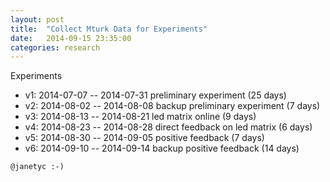 ```yaml
---
layout: post
title:  "Collect Mturk Data for Experiments"
date:   2014-09-15 23:35:00
categories: research
---
```


Experiments

- v1: 2014-07-07 -- 2014-07-31  preliminary experiment (25 days)
- v2: 2014-08-02 -- 2014-08-08  backup preliminary experiment (7 days)
- v3: 2014-08-13 -- 2014-08-21  led matrix online (9 days)
- v4: 2014-08-23 -- 2014-08-28  direct feedback on led matrix (6 days)
- v5: 2014-08-30 -- 2014-09-05  positive feedback (7 days)
- v6: 2014-09-10 -- 2014-09-14  backup positive feedback (14 days)

`@janetyc :-)`
